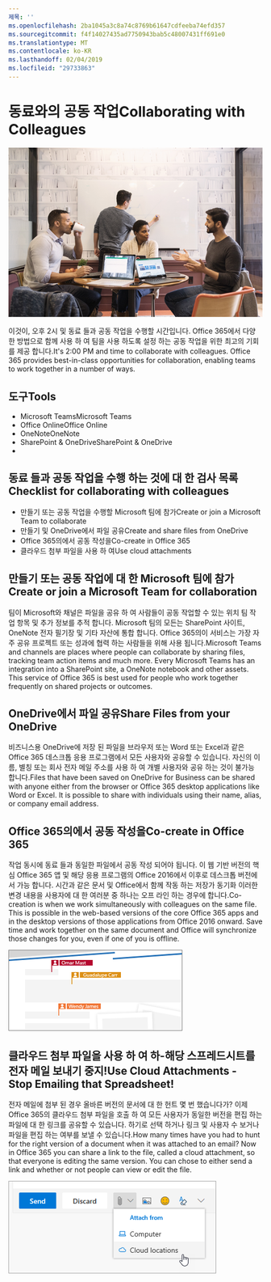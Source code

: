 ```yaml
---
제목: ''
ms.openlocfilehash: 2ba1045a3c8a74c8769b61647cdfeeba74efd357
ms.sourcegitcommit: f4f14027435ad7750943bab5c48007431ff691e0
ms.translationtype: MT
ms.contentlocale: ko-KR
ms.lasthandoff: 02/04/2019
ms.locfileid: "29733863"
---
```

# <a name="collaborating-with-colleagues"></a><span data-ttu-id="0ef36-102">동료와의 공동 작업</span><span class="sxs-lookup"><span data-stu-id="0ef36-102">Collaborating with Colleagues</span></span>

![시각적 통근](media/ditl_collab.png)

<span data-ttu-id="0ef36-p101">이것이, 오후 2시 및 동료 들과 공동 작업을 수행할 시간입니다. Office 365에서 다양 한 방법으로 함께 사용 하 여 팀을 사용 하도록 설정 하는 공동 작업을 위한 최고의 기회를 제공 합니다.</span><span class="sxs-lookup"><span data-stu-id="0ef36-p101">It's 2:00 PM and time to collaborate with colleagues. Office 365 provides best-in-class opportunities for collaboration, enabling teams to work together in a number of ways.</span></span> 

## <a name="tools"></a><span data-ttu-id="0ef36-106">도구</span><span class="sxs-lookup"><span data-stu-id="0ef36-106">Tools</span></span>
- <span data-ttu-id="0ef36-107">Microsoft Teams</span><span class="sxs-lookup"><span data-stu-id="0ef36-107">Microsoft Teams</span></span>
- <span data-ttu-id="0ef36-108">Office Online</span><span class="sxs-lookup"><span data-stu-id="0ef36-108">Office Online</span></span>
- <span data-ttu-id="0ef36-109">OneNote</span><span class="sxs-lookup"><span data-stu-id="0ef36-109">OneNote</span></span>
- <span data-ttu-id="0ef36-110">SharePoint & OneDrive</span><span class="sxs-lookup"><span data-stu-id="0ef36-110">SharePoint & OneDrive</span></span>
- 
## <a name="checklist-for-collaborating-with-colleagues"></a><span data-ttu-id="0ef36-111">동료 들과 공동 작업을 수행 하는 것에 대 한 검사 목록</span><span class="sxs-lookup"><span data-stu-id="0ef36-111">Checklist for collaborating with colleagues</span></span>
- <span data-ttu-id="0ef36-112">만들기 또는 공동 작업을 수행할 Microsoft 팀에 참가</span><span class="sxs-lookup"><span data-stu-id="0ef36-112">Create or join a Microsoft Team to collaborate</span></span>
- <span data-ttu-id="0ef36-113">만들기 및 OneDrive에서 파일 공유</span><span class="sxs-lookup"><span data-stu-id="0ef36-113">Create and share files from OneDrive</span></span> 
- <span data-ttu-id="0ef36-114">Office 365의에서 공동 작성을</span><span class="sxs-lookup"><span data-stu-id="0ef36-114">Co-create in Office 365</span></span> 
- <span data-ttu-id="0ef36-115">클라우드 첨부 파일을 사용 하 여</span><span class="sxs-lookup"><span data-stu-id="0ef36-115">Use cloud attachments</span></span>

## <a name="create-or-join-a-microsoft-team-for-collaboration"></a><span data-ttu-id="0ef36-116">만들기 또는 공동 작업에 대 한 Microsoft 팀에 참가</span><span class="sxs-lookup"><span data-stu-id="0ef36-116">Create or join a Microsoft Team for collaboration</span></span>

<span data-ttu-id="0ef36-p102">팀이 Microsoft와 채널은 파일을 공유 하 여 사람들이 공동 작업할 수 있는 위치 팀 작업 항목 및 추가 정보를 추적 합니다. Microsoft 팀의 모든는 SharePoint 사이트, OneNote 전자 필기장 및 기타 자산에 통합 합니다. Office 365의이 서비스는 가장 자주 공유 프로젝트 또는 성과에 협력 하는 사람들을 위해 사용 됩니다.</span><span class="sxs-lookup"><span data-stu-id="0ef36-p102">Microsoft Teams and channels are places where people can collaborate by sharing files, tracking team action items and much more. Every Microsoft Teams has an integration into a SharePoint site, a OneNote notebook and other assets. This service of Office 365 is best used for people who work together frequently on shared projects or outcomes.</span></span> 

## <a name="share-files-from-your-onedrive"></a><span data-ttu-id="0ef36-120">OneDrive에서 파일 공유</span><span class="sxs-lookup"><span data-stu-id="0ef36-120">Share Files from your OneDrive</span></span>
<span data-ttu-id="0ef36-p103">비즈니스용 OneDrive에 저장 된 파일을 브라우저 또는 Word 또는 Excel과 같은 Office 365 데스크톱 응용 프로그램에서 모든 사용자와 공유할 수 있습니다. 자신의 이름, 별칭 또는 회사 전자 메일 주소를 사용 하 여 개별 사용자와 공유 하는 것이 불가능 합니다.</span><span class="sxs-lookup"><span data-stu-id="0ef36-p103">Files that have been saved on OneDrive for Business can be shared with anyone either from the browser or Office 365 desktop applications like Word or Excel. It is possible to share with individuals using their name, alias, or company email address.</span></span> 

## <a name="co-create-in-office-365"></a><span data-ttu-id="0ef36-123">Office 365의에서 공동 작성을</span><span class="sxs-lookup"><span data-stu-id="0ef36-123">Co-create in Office 365</span></span>
<span data-ttu-id="0ef36-p104">작업 동시에 동료 들과 동일한 파일에서 공동 작성 되어야 됩니다. 이 웹 기반 버전의 핵심 Office 365 앱 및 해당 응용 프로그램의 Office 2016에서 이후로 데스크톱 버전에서 가능 합니다.  시간과 같은 문서 및 Office에서 함께 작동 하는 저장가 동기화 이러한 변경 내용을 사용자에 대 한 여러분 중 하나는 오프 라인 하는 경우에 합니다.</span><span class="sxs-lookup"><span data-stu-id="0ef36-p104">Co-creation is when we work simultaneously with colleagues on the same file. This is possible in the web-based versions of the core Office 365 apps and in the desktop versions of those applications from Office 2016 onward.  Save time and work together on the same document and Office will synchronize those changes for you, even if one of you is offline.</span></span> 

![Word에서 Co 작성자](media/ditl_coauth.png)

## <a name="use-cloud-attachments---stop-emailing-that-spreadsheet"></a><span data-ttu-id="0ef36-128">클라우드 첨부 파일을 사용 하 여 하-해당 스프레드시트를 전자 메일 보내기 중지!</span><span class="sxs-lookup"><span data-stu-id="0ef36-128">Use Cloud Attachments - Stop Emailing that Spreadsheet!</span></span>
<span data-ttu-id="0ef36-p105">전자 메일에 첨부 된 경우 올바른 버전의 문서에 대 한 헌트 몇 번 했습니다가? 이제 Office 365의 클라우드 첨부 파일을 호출 하 여 모든 사용자가 동일한 버전을 편집 하는 파일에 대 한 링크를 공유할 수 있습니다.  하기로 선택 하거나 링크 및 사용자 수 보거나 파일을 편집 하는 여부를 보낼 수 있습니다.</span><span class="sxs-lookup"><span data-stu-id="0ef36-p105">How many times have you had to hunt for the right version of a document when it was attached to an email? Now in Office 365 you can share a link to the file, called a cloud attachment, so that everyone is editing the same version.  You can chose to either send a link and whether or not people can view or edit the file.</span></span> 

![클라우드 첨부 파일](media/ditl_cloudattach.png)

